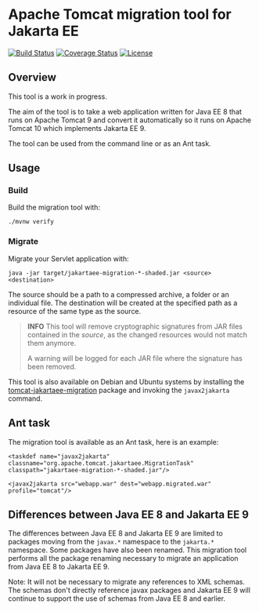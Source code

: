 # Apache Tomcat migration tool for Jakarta EE


[![Build Status](https://secure.travis-ci.org/apache/tomcat-jakartaee-migration.svg)](http://travis-ci.org/apache/tomcat-jakartaee-migration)
[![Coverage Status](https://coveralls.io/repos/github/apache/tomcat-jakartaee-migration/badge.svg?branch=master)](https://coveralls.io/github/apache/tomcat-jakartaee-migration?branch=master)
[![License](https://img.shields.io/badge/license-Apache--2.0-blue.svg)](http://www.apache.org/licenses/LICENSE-2.0)

## Overview

This tool is a work in progress.

The aim of the tool is to take a web application written for Java EE 8 that
runs on Apache Tomcat 9 and convert it automatically so it runs on Apache
Tomcat 10 which implements Jakarta EE 9.

The tool can be used from the command line or as an Ant task.

## Usage

### Build

Build the migration tool with:

    ./mvnw verify

### Migrate

Migrate your Servlet application with:

    java -jar target/jakartaee-migration-*-shaded.jar <source> <destination>

The source should be a path to a compressed archive, a folder or an individual
file. The destination will be created at the specified path as a resource of
the same type as the source.

> **INFO**
> This tool will remove cryptographic signatures from JAR files contained
> in the *source*, as the changed resources would not match them anymore.
>
> A warning will be logged for each JAR file where the signature has been removed.

This tool is also available on Debian and Ubuntu systems by installing the
[tomcat-jakartaee-migration](https://tracker.debian.org/tomcat-jakartaee-migration)
package and invoking the `javax2jakarta` command.

## Ant task

The migration tool is available as an Ant task, here is an example:

    <taskdef name="javax2jakarta" classname="org.apache.tomcat.jakartaee.MigrationTask" classpath="jakartaee-migration-*-shaded.jar"/>
    
    <javax2jakarta src="webapp.war" dest="webapp.migrated.war" profile="tomcat"/>

## Differences between Java EE 8 and Jakarta EE 9

The differences between Java EE 8 and Jakarta EE 9 are limited to packages
moving from the `javax.*` namespace to the `jakarta.*` namespace. Some packages
have also been renamed. This migration tool performs all the package renaming
necessary to migrate an application from Java EE 8 to Jakarta EE 9.

Note: It will not be necessary to migrate any references to XML schemas. The
schemas don't directly reference javax packages and Jakarta EE 9 will continue
to support the use of schemas from Java EE 8 and earlier.
